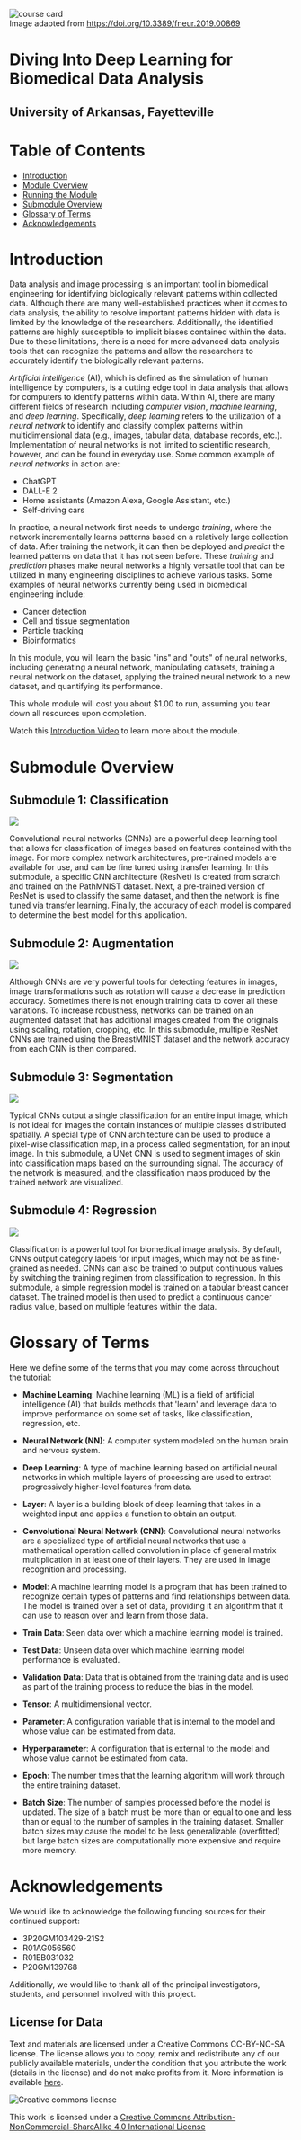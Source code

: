 ![course card](Images/UARK-course-card-2.png)   
Image adapted from https://doi.org/10.3389/fneur.2019.00869

      
# Diving Into Deep Learning for Biomedical Data Analysis  
## University of Arkansas, Fayetteville  

   
   
# Table of Contents   

* [Introduction](#introduction)
* [Module Overview](#module-overview)
* [Running the Module](#running-the-module)
* [Submodule Overview](#submodule-overview)
* [Glossary of Terms](#glossary-of-terms)
* [Acknowledgements](#acknowledgements)
   
# Introduction   
   
Data analysis and image processing is an important tool in biomedical engineering for identifying biologically relevant patterns within collected data. Although there are many well-established practices when it comes to data analysis, the ability to resolve important patterns hidden with data is limited by the knowledge of the researchers. Additionally, the identified patterns are highly susceptible to implicit biases contained within the data. Due to these limitations, there is a need for more advanced data analysis tools that can recognize the patterns and allow the researchers to accurately identify the biologically relevant patterns.   

_Artificial intelligence_ (AI), which is defined as the simulation of human intelligence by computers, is a cutting edge tool in data analysis that allows for computers to identify patterns within data. Within AI, there are many different fields of research including _computer vision_, _machine learning_, and _deep learning_. Specifically, _deep learning_ refers to the utilization of a _neural network_ to identify and classify complex patterns within multidimensional data (e.g., images, tabular data, database records, etc.). Implementation of neural networks is not limited to scientific research, however, and can be found in everyday use. Some common example of  _neural networks_ in action are:

* ChatGPT
* DALL-E 2
* Home assistants (Amazon Alexa, Google Assistant, etc.)
* Self-driving cars
    
In practice, a neural network first needs to undergo _training_, where the network incrementally learns patterns based on a relatively large collection of data. After training the network, it can then be deployed and _predict_ the learned patterns on data that it has not seen before. These _training_ and _prediction_ phases make neural networks a highly versatile tool that can be utilized in many engineering disciplines to achieve various tasks. Some examples of neural networks currently being used in biomedical engineering include:

* Cancer detection
* Cell and tissue segmentation
* Particle tracking
* Bioinformatics
    
In this module, you will learn the basic "ins" and "outs" of neural networks, including generating a neural network, manipulating datasets, training a neural network on the dataset, applying the trained neural network to a new dataset, and quantifying its performance.

This whole module will cost you about $1.00 to run, assuming you tear down all resources upon completion.
    
Watch this [Introduction Video](https://youtu.be/-5GHSZABDLk) to learn more about the module.

# Submodule Overview   

## Submodule 1: Classification   
![](Images/submodule1.png)
   
Convolutional neural networks (CNNs) are a powerful deep learning tool that allows for classification of images based on features contained with the image. For more complex network architectures, pre-trained models are available for use, and can be fine tuned using transfer learning. In this submodule, a specific CNN architecture (ResNet) is created from scratch and trained on the PathMNIST dataset. Next, a pre-trained version of ResNet is used to classify the same dataset, and then the network is fine tuned via transfer learning. Finally, the accuracy of each model is compared to determine the best model for this application.

   
   

## Submodule 2: Augmentation   
![](Images/submodule2.png)
   
Although CNNs are very powerful tools for detecting features in images, image transformations such as rotation will cause a decrease in prediction accuracy. Sometimes there is not enough training data to cover all these variations. To increase robustness, networks can be trained on an augmented dataset that has additional images created from the originals using scaling, rotation, cropping, etc. In this submodule, multiple ResNet CNNs are trained using the BreastMNIST dataset and the network accuracy from each CNN is then compared.

   
   

## Submodule 3: Segmentation   
![](Images/submodule3.png)
  
Typical CNNs output a single classification for an entire input image, which is not ideal for images the contain instances of multiple classes distributed spatially. A special type of CNN architecture can be used to produce a pixel-wise classification map, in a process called segmentation, for an input image. In this submodule, a UNet CNN is used to segment images of skin into classification maps based on the surrounding signal. The accuracy of the network is measured, and the classification maps produced by the trained network are visualized. 

   
   

## Submodule 4: Regression   
![](Images/submodule4.png)
   
Classification is a powerful tool for biomedical image analysis. By default, CNNs output category labels for input images, which may not be as fine-grained as needed. CNNs can also be trained to output continuous values by switching the training regimen from classification to regression. In this submodule, a simple regression model is trained on a tabular breast cancer dataset. The trained model is then used to predict a continuous cancer radius value, based on multiple features within the data.

   
   

# Glossary of Terms   
   

Here we define some of the terms that you may come across throughout the tutorial:

* **Machine Learning**: Machine learning (ML) is a field of artificial intelligence (AI) that builds methods that 'learn' and leverage data to improve performance on some set of tasks, like classification, regression, etc.

* **Neural Network (NN)**: A computer system modeled on the human brain and nervous system.

* **Deep Learning**: A type of machine learning based on artificial neural networks in which multiple layers of processing are used to extract progressively higher-level features from data.

* **Layer**: A layer is a building block of deep learning that takes in a weighted input and applies a function to obtain an output.

* **Convolutional Neural Network (CNN)**: Convolutional neural networks are a specialized type of artificial neural networks that use a mathematical operation called convolution in place of general matrix multiplication in at least one of their layers. They are used in image recognition and processing.

* **Model**: A machine learning model is a program that has been trained to recognize certain types of patterns and find relationships between data. The model is trained over a set of data, providing it an algorithm that it can use to reason over and learn from those data. 

* **Train Data**: Seen data over which a machine learning model is trained.

* **Test Data**: Unseen data over which machine learning model performance is evaluated.

* **Validation Data**: Data that is obtained from the training data and is used as part of the training process to reduce the bias in the model.

* **Tensor**: A multidimensional vector.

* **Parameter**: A configuration variable that is internal to the model and whose value can be estimated from data.

* **Hyperparameter**: A configuration that is external to the model and whose value cannot be estimated from data.

* **Epoch**: The number times that the learning algorithm will work through the entire training dataset.

* **Batch Size**: The number of samples processed before the model is updated. The size of a batch must be more than or equal to one and less than or equal to the number of samples in the training dataset. Smaller batch sizes may cause the model to be less generalizable (overfitted) but large batch sizes are computationally more expensive and require more memory.
   
   
 
# Acknowledgements   
  
We would like to acknowledge the following funding sources for their continued support:
    
* 3P20GM103429-21S2
* R01AG056560
* R01EB031032
* P20GM139768
    
   
   
Additionally, we would like to thank all of the principal investigators, students, and personnel involved with this project.

## **License for Data**

Text and materials are licensed under a Creative Commons CC-BY-NC-SA license. The license allows you to copy, remix and redistribute any of our publicly available materials, under the condition that you attribute the work (details in the license) and do not make profits from it. More information is available [here](https://tilburgsciencehub.com/about/#license).

![Creative commons license](https://i.creativecommons.org/l/by-nc-sa/4.0/88x31.png)

This work is licensed under a [Creative Commons Attribution-NonCommercial-ShareAlike 4.0 International License](http://creativecommons.org/licenses/by-nc-sa/4.0/)
